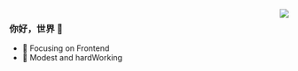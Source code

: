 <img align="right" src="https://github-readme-stats.vercel.app/api?username=xiaoweiaaa&show_icons=true&icon_color=CE1D2D&text_color=718096&bg_color=ffffff&hide_title=true" />

### 你好，世界 👋

- :orange_book: Focusing on Frontend
- :ram: Modest and hardWorking


